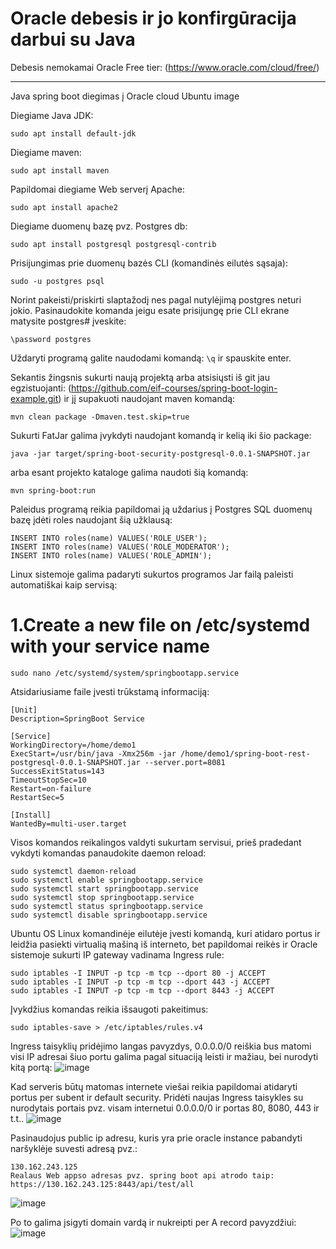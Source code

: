 # Oracle debesis ir jo konfirgūracija darbui su Java

Debesis nemokamai Oracle Free tier: (https://www.oracle.com/cloud/free/)
<hr>
Java spring boot diegimas į Oracle cloud Ubuntu image

Diegiame Java JDK:

```
sudo apt install default-jdk
```

Diegiame maven:

```
sudo apt install maven
```
Papildomai diegiame Web serverį Apache: 
```
sudo apt install apache2
```
Diegiame duomenų bazę pvz. Postgres db: 
``` 
sudo apt install postgresql postgresql-contrib
```
Prisijungimas prie duomenų bazės CLI (komandinės eilutės sąsaja):
```
sudo -u postgres psql
```
Norint pakeisti/priskirti slaptažodį nes pagal nutylėjimą postgres neturi jokio. 
Pasinaudokite komanda jeigu esate prisijungę prie CLI ekrane matysite postgres# įveskite: 
```
\password postgres 
```
Uždaryti programą galite naudodami komandą: ```\q``` ir spauskite enter.

Sekantis žingsnis sukurti naują projektą arba atsisiųsti iš git jau egzistuojanti: (https://github.com/eif-courses/spring-boot-login-example.git) ir jį supakuoti naudojant maven komandą: 
```
mvn clean package -Dmaven.test.skip=true	
```
Sukurti FatJar galima įvykdyti naudojant komandą ir kelią iki šio package:
```
java -jar target/spring-boot-security-postgresql-0.0.1-SNAPSHOT.jar
```
arba esant projekto kataloge galima naudoti šią komandą: 
```
mvn spring-boot:run
```
Paleidus programą reikia papildomai ją uždarius į Postgres SQL duomenų bazę įdėti roles naudojant šią užklausą: 
```
INSERT INTO roles(name) VALUES('ROLE_USER');
INSERT INTO roles(name) VALUES('ROLE_MODERATOR');
INSERT INTO roles(name) VALUES('ROLE_ADMIN'); 
```
Linux sistemoje galima padaryti sukurtos programos Jar failą paleisti automatiškai kaip servisą: 
# 1.Create a new file on /etc/systemd with your service name
```
sudo nano /etc/systemd/system/springbootapp.service
```
Atsidariusiame faile įvesti trūkstamą informaciją:
```
[Unit]
Description=SpringBoot Service

[Service]
WorkingDirectory=/home/demo1
ExecStart=/usr/bin/java -Xmx256m -jar /home/demo1/spring-boot-rest-postgresql-0.0.1-SNAPSHOT.jar --server.port=8081
SuccessExitStatus=143
TimeoutStopSec=10
Restart=on-failure
RestartSec=5

[Install]
WantedBy=multi-user.target
```
Visos komandos reikalingos valdyti sukurtam servisui, prieš pradedant vykdyti komandas panaudokite daemon reload:
```
sudo systemctl daemon-reload
sudo systemctl enable springbootapp.service
sudo systemctl start springbootapp.service
sudo systemctl stop springbootapp.service
sudo systemctl status springbootapp.service
sudo systemctl disable springbootapp.service
```
Ubuntu OS Linux komandinėje eilutėje įvesti komandą, kuri atidaro portus ir leidžia pasiekti virtualią mašiną iš interneto, bet papildomai reikės ir Oracle sistemoje sukurti IP gateway vadinama Ingress rule: 
```
sudo iptables -I INPUT -p tcp -m tcp --dport 80 -j ACCEPT
sudo iptables -I INPUT -p tcp -m tcp --dport 443 -j ACCEPT
sudo iptables -I INPUT -p tcp -m tcp --dport 8443 -j ACCEPT
```
Įvykdžius komandas reikia išsaugoti pakeitimus: 
```
sudo iptables-save > /etc/iptables/rules.v4
```
Ingress taisyklių pridėjimo langas pavyzdys, 0.0.0.0/0 reiškia bus matomi visi IP adresai šiuo portu galima pagal situaciją leisti ir mažiau, bei nurodyti kitą portą: 
![image](https://user-images.githubusercontent.com/8007447/213734934-a3756539-ec55-413f-b18f-48224cb51d48.png)

Kad serveris būtų matomas internete viešai reikia papildomai atidaryti portus per subent ir default security. Pridėti naujas Ingress taisykles su nurodytais portais pvz. visam internetui 0.0.0.0/0 ir portas 80, 8080, 443 ir t.t..
![image](https://user-images.githubusercontent.com/8007447/213716539-b8531df0-409f-4f7e-ae5e-e05e8366e6c3.png)

Pasinaudojus public ip adresu, kuris yra prie oracle instance pabandyti naršyklėje suvesti adresą pvz.: 
```
130.162.243.125
Realaus Web appso adresas pvz. spring boot api atrodo taip: https://130.162.243.125:8443/api/test/all
```
![image](https://user-images.githubusercontent.com/8007447/213732929-71d2a2a3-de05-434b-80d4-6bce000f3a1f.png)

Po to galima įsigyti domain vardą ir nukreipti per A record pavyzdžiui: 
![image](https://user-images.githubusercontent.com/8007447/213733472-8fc0e3c1-f7ca-4c97-a57a-92e60bd4ab5d.png)

